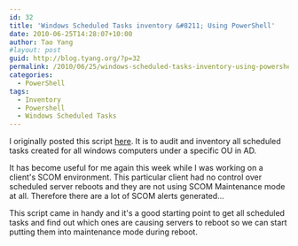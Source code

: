 ```yaml
---
id: 32
title: 'Windows Scheduled Tasks inventory &#8211; Using PowerShell'
date: 2010-06-25T14:28:07+10:00
author: Tao Yang
#layout: post
guid: http://blog.tyang.org/?p=32
permalink: /2010/06/25/windows-scheduled-tasks-inventory-using-powershell/
categories:
  - PowerShell
tags:
  - Inventory
  - Powershell
  - Windows Scheduled Tasks
---
```

I originally posted this script <a href="http://powershell.com/cs/media/p/2611.aspx">here</a>. It is to audit and inventory all scheduled tasks created for all windows computers under a specific OU in AD.

It has become useful for me again this week while I was working on a client's SCOM environment. This particular client had no control over scheduled server reboots and they are not using SCOM Maintenance mode at all. Therefore there are a lot of SCOM alerts generated...

This script came in handy and it's a good starting point to get all scheduled tasks and find out which ones are causing servers to reboot so we can start putting them into maintenance mode during reboot.